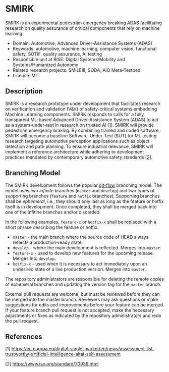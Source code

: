 # SMIRK

SMIRK is an experimental pedestrian emergency breaking ADAS facilitating research on quality assurance of critical components that rely on machine learning.

- Domain: Automotive, Advanced Driver-Assistance Systems (ADAS)
- Keywords: automotive, machine learning, computer vision, functional safety, SOTIF, quality assurance, AI testing 
- Responsible unit at RISE: Digital Systems/Mobility and Systems/Humanized Autonomy
- Related research projects: SMILEIII, SODA, AIQ Meta-Testbed
- License: MIT

## Description

SMIRK is a research prototype under development that facilitates research on verification and validation (V&V) of safety-critical systems embedding Machine Learning components. SMIRK responds to calls for a fully transparent ML-based Advanced Driver-Assistance System (ADAS) to act as a system-under-test in research on trusted AI [[1]](#1). SMIRK will provide pedestrian emergency braking. By combining trained and coded software, SMIRK will become a baseline Software-Under-Test (SUT) for ML testing research targeting automotive perception applications such as object detection and path planning. To ensure industrial relevance, SMIRK will implement a reference architecture while adhering to development practices mandated by contemporary automotive safety standards [[2]](#2).

## Branching Model

The SMIRK development follows the popular [git-flow](https://nvie.com/posts/a-successful-git-branching-model/) branching model. The model uses two *infinite* branches (`master` and `develop`) and two types of supporting branches (`feature` and `hotfix` branches). Supporting branches shall be *ephemeral*, i.e., they should only last as long as the feature or hotfix itself is in development. Once completed, they shall be merged back into one of the infitine branches and/or discarded.

In the following examples, `feature-x` or `hotfix-x` shall be replaced with a short phrase describing the feature or hotfix.

- `master` - the main branch where the source code of HEAD always reflects a production-ready state.
- `develop` - where the main development is reflected. Merges into `master`.
- `feature-x` - used to develop new features for the upcoming release. Merges into `develop`.
-	`hotfix-x` - used when it is necessary to act immediately upon an undesired state of a live production version. Merges into `master`.

The repository administrators are responsible for deleting the remote copies of ephemeral branches and updating the version tag for the `master` branch.

External pull requests are welcome, but must be reviewed before they can be merged into the master branch. Reviewers may ask questions or make suggestions for edits and improvements before your feature can be merged. If your feature branch pull request is not accepted, make the necessary adjustments or fixes as indicated by the repository administrators and redo the pull request.

## References
<a id="1">[1]</a> https://ec.europa.eu/digital-single-market/en/news/assessment-list-trustworthy-artificial-intelligence-altai-self-assessment

<a id="2">[2]</a> https://www.iso.org/standard/70939.html
